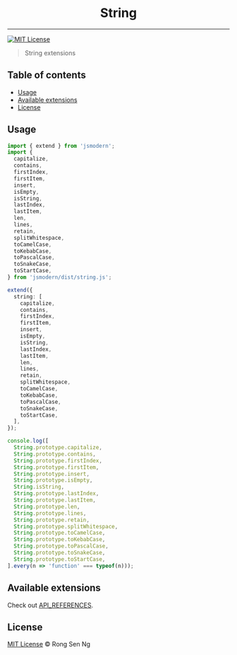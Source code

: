 <div align="center" style="text-align: center;">
  <h1 style="border-bottom: none;">String</h1>

  <p></p>
</div>

<hr />

[![MIT License][mit-license-badge]][mit-license-url]

> String extensions

## Table of contents <!-- omit in toc -->

- [Usage](#usage)
- [Available extensions](#available-extensions)
- [License](#license)

## Usage

```ts
import { extend } from 'jsmodern';
import {
  capitalize,
  contains,
  firstIndex,
  firstItem,
  insert,
  isEmpty,
  isString,
  lastIndex,
  lastItem,
  len,
  lines,
  retain,
  splitWhitespace,
  toCamelCase,
  toKebabCase,
  toPascalCase,
  toSnakeCase,
  toStartCase,
} from 'jsmodern/dist/string.js';

extend({
  string: [
    capitalize,
    contains,
    firstIndex,
    firstItem,
    insert,
    isEmpty,
    isString,
    lastIndex,
    lastItem,
    len,
    lines,
    retain,
    splitWhitespace,
    toCamelCase,
    toKebabCase,
    toPascalCase,
    toSnakeCase,
    toStartCase,
  ],
});

console.log([
  String.prototype.capitalize,
  String.prototype.contains,
  String.prototype.firstIndex,
  String.prototype.firstItem,
  String.prototype.insert,
  String.prototype.isEmpty,
  String.isString,
  String.prototype.lastIndex,
  String.prototype.lastItem,
  String.prototype.len,
  String.prototype.lines,
  String.prototype.retain,
  String.prototype.splitWhitespace,
  String.prototype.toCamelCase,
  String.prototype.toKebabCase,
  String.prototype.toPascalCase,
  String.prototype.toSnakeCase,
  String.prototype.toStartCase,
].every(n => 'function' === typeof(n)));
```

## Available extensions

Check out [API_REFERENCES].

## License

[MIT License](http://motss.mit-license.org/) © Rong Sen Ng

<!-- References -->
[API_REFERENCES]: /src/string/API_REFERENCE.md

<!-- MDN -->
[array-mdn-url]: https://developer.mozilla.org/en-US/docs/Web/JavaScript/Reference/Global_Objects/Array
[boolean-mdn-url]: https://developer.mozilla.org/en-US/docs/Web/JavaScript/Reference/Global_Objects/Boolean
[function-mdn-url]: https://developer.mozilla.org/en-US/docs/Web/JavaScript/Reference/Global_Objects/Function
[map-mdn-url]: https://developer.mozilla.org/en-US/docs/Web/JavaScript/Reference/Global_Objects/Map
[number-mdn-url]: https://developer.mozilla.org/en-US/docs/Web/JavaScript/Reference/Global_Objects/Number
[object-mdn-url]: https://developer.mozilla.org/en-US/docs/Web/JavaScript/Reference/Global_Objects/Object
[promise-mdn-url]: https://developer.mozilla.org/en-US/docs/Web/JavaScript/Reference/Global_Objects/Promise
[regexp-mdn-url]: https://developer.mozilla.org/en-US/docs/Web/JavaScript/Reference/Global_Objects/RegExp
[set-mdn-url]: https://developer.mozilla.org/en-US/docs/Web/JavaScript/Reference/Global_Objects/Set
[string-mdn-url]: https://developer.mozilla.org/en-US/docs/Web/JavaScript/Reference/Global_Objects/String
[void-mdn-url]: https://developer.mozilla.org/en-US/docs/Web/JavaScript/Reference/Operators/void
[error-mdn-url]: https://developer.mozilla.org/en-US/docs/Web/JavaScript/Reference/Global_Objects/Error

<!-- Badges -->
[mit-license-badge]: https://flat.badgen.net/badge/license/MIT/blue

<!-- Links -->
[mit-license-url]: https://github.com/motss/deno_mod/blob/master/LICENSE
